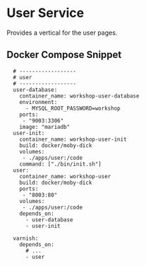 # User Service

Provides a vertical for the user pages.

## Docker Compose Snippet

      # ------------------
      # user
      # ------------------
      user-database:
        container_name: workshop-user-database
        environment:
          - MYSQL_ROOT_PASSWORD=workshop
        ports:
         - "9003:3306"
        image: "mariadb"
      user-init:
        container_name: workshop-user-init
        build: docker/moby-dick
        volumes:
         - ./apps/user:/code
        command: ["./bin/init.sh"]
      user:
        container_name: workshop-user
        build: docker/moby-dick
        ports:
         - "8003:80"
        volumes:
         - ./apps/user:/code
        depends_on:
          - user-database
          - user-init

      varnish:
        depends_on:
          # ...
          - user

